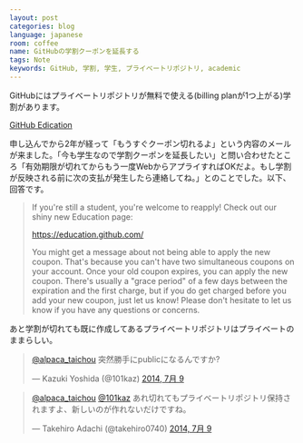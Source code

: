 ```yaml
---
layout: post
categories: blog
language: japanese
room: coffee
name: GitHubの学割クーポンを延長する
tags: Note
keywords: GitHub, 学割, 学生, プライベートリポジトリ, academic
---
```


GitHubにはプライベートリポジトリが無料で使える(billing planが1つ上がる)学割があります。

[GitHub Edication](https://education.github.com/)

申し込んでから2年が経って「もうすぐクーポン切れるよ」という内容のメールが来ました。「今も学生なので学割クーポンを延長したい」と問い合わせたところ「有効期限が切れてからもう一度WebからアプライすればOKだよ。もし学割が反映される前に次の支払が発生したら連絡してね。」とのことでした。以下、回答です。

> If you're still a student, you're welcome to reapply! Check out our shiny new Education page:
>
> https://education.github.com/
>
> You might get a message about not being able to apply the new coupon. That's because you can't have two simultaneous coupons on your account. Once your old coupon expires, you can apply the new coupon. There's usually a "grace period" of a few days between the expiration and the first charge, but if you do get charged before you add your new coupon, just let us know! Please don't hesitate to let us know if you have any questions or concerns.

あと学割が切れても既に作成してあるプライベートリポジトリはプライベートのままらしい。

<blockquote class="twitter-tweet" lang="ja"><p><a href="https://twitter.com/alpaca_taichou">@alpaca_taichou</a> 突然勝手にpublicになるんですか?</p>&mdash; Kazuki Yoshida (@101kaz) <a href="https://twitter.com/101kaz/statuses/486756076776214528">2014, 7月 9</a></blockquote>
<script async src="//platform.twitter.com/widgets.js" charset="utf-8"></script>

<blockquote class="twitter-tweet" lang="ja"><p><a href="https://twitter.com/alpaca_taichou">@alpaca_taichou</a> <a href="https://twitter.com/101kaz">@101kaz</a> あれ切れてもプライベートリポジトリ保持されますよ、新しいのが作れないだけですね。</p>&mdash; Takehiro Adachi (@takehiro0740) <a href="https://twitter.com/takehiro0740/statuses/486901860544946176">2014, 7月 9</a></blockquote>
<script async src="//platform.twitter.com/widgets.js" charset="utf-8"></script>
